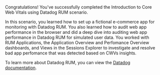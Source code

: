 Congratulations! You've successfully completed the Introduction to Core Web Vitals using Datadog RUM scenario.

In this scenario, you learned how to set up a fictional e-commerce app for monitoring with Datadog RUM. You also learned how to audit web app performance in the browser and did a deep dive into auditing web app performance in Datadog RUM for simulated user data. You worked with RUM Applications, the Application Overview and Perfomance Overview dashboards, and Views in the Sessions Explorer to investigate and resolve bad app perfomance that was detected based on CWVs insights.

To learn more about Datadog RUM, you can view the <a href="https://docs.datadoghq.com/real_user_monitoring/" target="_blank">Datadog documentation</a>.
